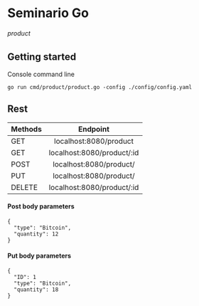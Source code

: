 # Seminario Go
###### product

## Getting started

Console command line
```
go run cmd/product/product.go -config ./config/config.yaml
```

## Rest

| Methods       | Endpoint                          | 
| ------------- |:--------------------------------: |
| GET           | localhost:8080/product     |
| GET           | localhost:8080/product/:id |
| POST          | localhost:8080/product/    |
| PUT           | localhost:8080/product/    |
| DELETE        | localhost:8080/product/:id |

#### Post body parameters

```
{
  "type": "Bitcoin",
  "quantity": 12
}
```

#### Put body parameters

```
{
  "ID": 1
  "type": "Bitcoin",
  "quantity": 18
}
```
